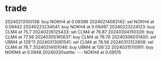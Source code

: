 # trade
20240213100138: buy NOKH4 at 0.09396
20240214083142: sel NOKH4 at 0.09442
20240223234041: buy NOKH4 at 0.09497
20240223224123: buy CLM4 at 75.7
20240226125433: sel CLM4 at 76.87
20240304150329: buy CLM4 at 77.56
20240305165637: buy CLM4 at 76.76
20240306031400: sel UBM4 at 129'11
20240313081541: sel CLM4 at 78.56
20240313122808: sel CLM4 at 78.7
20240314101046: buy UBM4 at 126'22
20240315110911: buy NOKM4 at 0.0948
20240320settle: --- NOKH4 at 0.09515